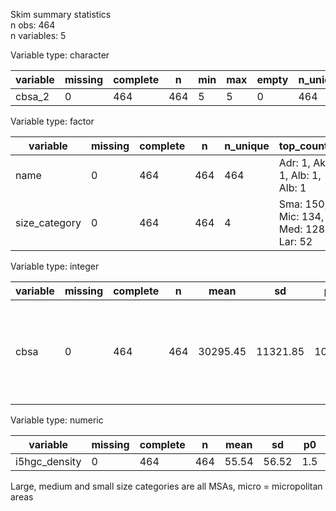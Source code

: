 Skim summary statistics  
 n obs: 464    
 n variables: 5    

Variable type: character

| variable | missing | complete |  n  | min | max | empty | n_unique |
|----------|---------|----------|-----|-----|-----|-------|----------|
|  cbsa_2  |    0    |   464    | 464 |  5  |  5  |   0   |   464    |

Variable type: factor

|   variable    | missing | complete |  n  | n_unique |              top_counts               | ordered |
|---------------|---------|----------|-----|----------|---------------------------------------|---------|
|     name      |    0    |   464    | 464 |   464    |    Adr: 1, Akr: 1, Alb: 1, Alb: 1     |  FALSE  |
| size_category |    0    |   464    | 464 |    4     | Sma: 150, Mic: 134, Med: 128, Lar: 52 |  FALSE  |

Variable type: integer

| variable | missing | complete |  n  |   mean   |    sd    |  p0   |  p25  |  p50  |  p75  | p100  |   hist   |
|----------|---------|----------|-----|----------|----------|-------|-------|-------|-------|-------|----------|
|   cbsa   |    0    |   464    | 464 | 30295.45 | 11321.85 | 10300 | 20810 | 30240 | 40160 | 49740 | <U+2587><U+2586><U+2587><U+2587><U+2586><U+2587><U+2587><U+2587> |

Variable type: numeric

|   variable    | missing | complete |  n  | mean  |  sd   | p0  | p25  |  p50  |  p75  | p100  |
|---------------|---------|----------|-----|-------|-------|-----|------|-------|-------|-------|
| i5hgc_density |    0    |   464    | 464 | 55.54 | 56.52 | 1.5 | 19.6 | 38.15 | 71.55 | 417.1 |

Large, medium and small size categories are all MSAs, micro = micropolitan areas